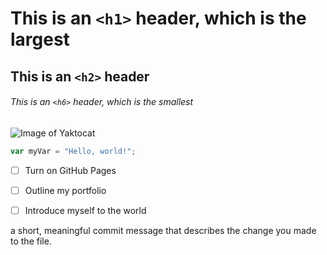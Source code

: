 # This is an `<h1>` header, which is the largest

## This is an `<h2>` header

###### This is an `<h6>` header, which is the smallest


![Image of Yaktocat](https://octodex.github.com/images/yaktocat.png)


``` javascript
var myVar = "Hello, world!";
```






- [ ] Turn on GitHub Pages
- [ ] Outline my portfolio
- [ ] Introduce myself to the world
























a short, meaningful commit message that describes the change you made to the file.
